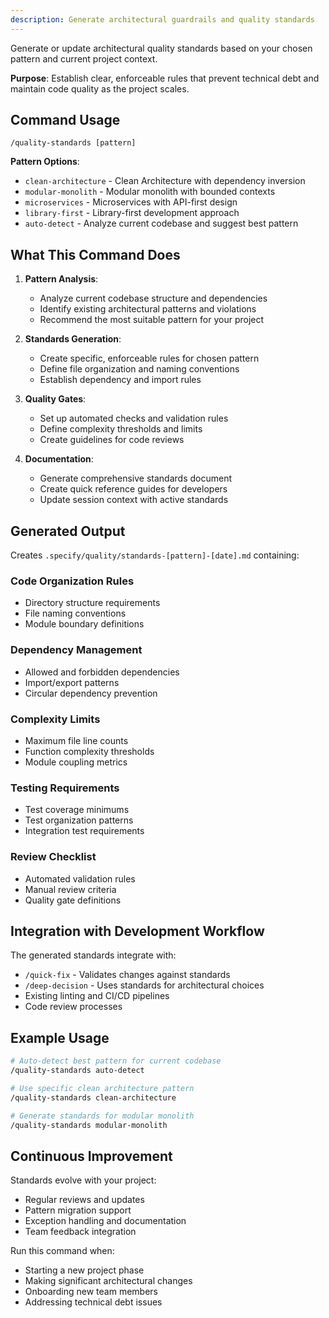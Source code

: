 ```yaml
---
description: Generate architectural guardrails and quality standards
---
```


Generate or update architectural quality standards based on your chosen pattern and current project context.

**Purpose**: Establish clear, enforceable rules that prevent technical debt and maintain code quality as the project scales.

## Command Usage

`/quality-standards [pattern]`

**Pattern Options**:
- `clean-architecture` - Clean Architecture with dependency inversion
- `modular-monolith` - Modular monolith with bounded contexts
- `microservices` - Microservices with API-first design
- `library-first` - Library-first development approach
- `auto-detect` - Analyze current codebase and suggest best pattern

## What This Command Does

1. **Pattern Analysis**:
   - Analyze current codebase structure and dependencies
   - Identify existing architectural patterns and violations
   - Recommend the most suitable pattern for your project

2. **Standards Generation**:
   - Create specific, enforceable rules for chosen pattern
   - Define file organization and naming conventions
   - Establish dependency and import rules

3. **Quality Gates**:
   - Set up automated checks and validation rules
   - Define complexity thresholds and limits
   - Create guidelines for code reviews

4. **Documentation**:
   - Generate comprehensive standards document
   - Create quick reference guides for developers
   - Update session context with active standards

## Generated Output

Creates `.specify/quality/standards-[pattern]-[date].md` containing:

### Code Organization Rules
- Directory structure requirements
- File naming conventions
- Module boundary definitions

### Dependency Management
- Allowed and forbidden dependencies
- Import/export patterns
- Circular dependency prevention

### Complexity Limits
- Maximum file line counts
- Function complexity thresholds
- Module coupling metrics

### Testing Requirements
- Test coverage minimums
- Test organization patterns
- Integration test requirements

### Review Checklist
- Automated validation rules
- Manual review criteria
- Quality gate definitions

## Integration with Development Workflow

The generated standards integrate with:
- `/quick-fix` - Validates changes against standards
- `/deep-decision` - Uses standards for architectural choices
- Existing linting and CI/CD pipelines
- Code review processes

## Example Usage

```bash
# Auto-detect best pattern for current codebase
/quality-standards auto-detect

# Use specific clean architecture pattern
/quality-standards clean-architecture

# Generate standards for modular monolith
/quality-standards modular-monolith
```

## Continuous Improvement

Standards evolve with your project:
- Regular reviews and updates
- Pattern migration support
- Exception handling and documentation
- Team feedback integration

Run this command when:
- Starting a new project phase
- Making significant architectural changes
- Onboarding new team members
- Addressing technical debt issues